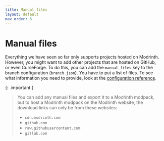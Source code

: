 ```yaml
---
title: Manual files
layout: default
nav_order: 6
---
```


# Manual files

Everything we have seen so far only supports projects hosted on Modrinth. However, you might want to add other
projects that are hosted on GitHub, or even CurseForge. To do this, you can add the `manual_files` key to the branch
configuration (`branch.json`). You have to put a list of files.
To see what information you need to provide, look at the [configuration reference](configuration-reference.md#file-object).

{: .important }
> You can add any manual files and export it to a Modrinth modpack, but to host a Modrinth modpack on the Modrinth
> website, the download links can only be from these websites:
> - `cdn.modrinth.com`
> - `github.com`
> - `raw.githubusercontent.com`
> - `gitlab.com`